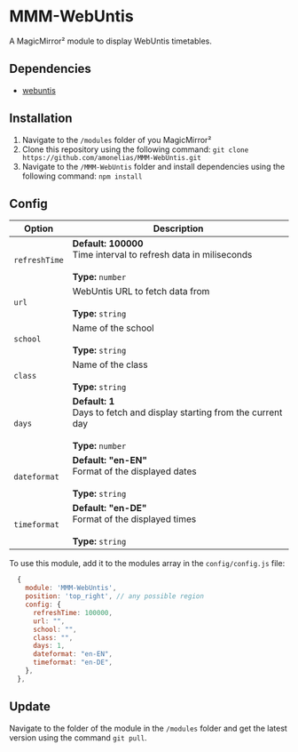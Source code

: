 # MMM-WebUntis
A MagicMirror² module to display WebUntis timetables. 

## Dependencies

- [webuntis](https://www.npmjs.com/package/webuntis)

## Installation
1. Navigate to the `/modules` folder of you MagicMirror²
2. Clone this repository using the following command: `git clone https://github.com/amonelias/MMM-WebUntis.git`
3. Navigate to the `/MMM-WebUntis` folder and install dependencies using the following command: `npm install`

## Config
<table>
  <thead>
    <tr>
      <th>Option</th>
      <th>Description</th>
    </tr>
  </thead>
  <tbody>
    <tr>
      <td><code>refreshTime</code></td>
      <td><strong>Default: 100000</strong><br>Time interval to refresh data in miliseconds<br><br>
          <strong>Type:</strong> <code>number</code>
      </td>
    </tr>
    <tr>
      <td><code>url</code></td>
      <td>WebUntis URL to fetch data from<br><br><strong>Type:</strong> <code>string</code></td>
    </tr>
    <tr>
      <td><code>school</code></td>
      <td>Name of the school<br><br><strong>Type:</strong> <code>string</code></td>
    </tr>
    <tr>
      <td><code>class</code></td>
      <td>Name of the class<br><br><strong>Type:</strong> <code>string</code></td>
    </tr>
    <tr>
      <td><code>days</code></td>
      <td><strong>Default: 1</strong><br>Days to fetch and display starting from the current day<br><br>
          <strong>Type:</strong> <code>number</code>
      </td>
    </tr>
    <tr>
      <td><code>dateformat</code></td>
      <td><strong>Default: "en-EN"</strong><br>Format of the displayed dates<br><br><strong>Type:</strong> <code>string</code></td>
    </tr>
    <tr>
      <td><code>timeformat</code></td>
      <td><strong>Default: "en-DE"</strong><br>Format of the displayed times<br><br><strong>Type:</strong> <code>string</code></td>
    </tr>
  </tbody>
</table>

To use this module, add it to the modules array in the `config/config.js` file:
```javascript
  {
    module: 'MMM-WebUntis',
    position: 'top_right', // any possible region
    config: {
      refreshTime: 100000,
      url: "",
      school: "",
      class: "",
      days: 1,
      dateformat: "en-EN",
      timeformat: "en-DE",
    },
  },
```

## Update
Navigate to the folder of the module in the `/modules` folder and get the latest version using the command `git pull`.
